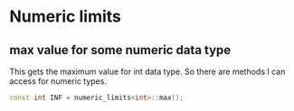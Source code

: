 # Numeric limits

## max value for some numeric data type

This gets the maximum value for int data type.  So there are methods I can access for numeric types. 

```cpp
const int INF = numeric_limits<int>::max();
```